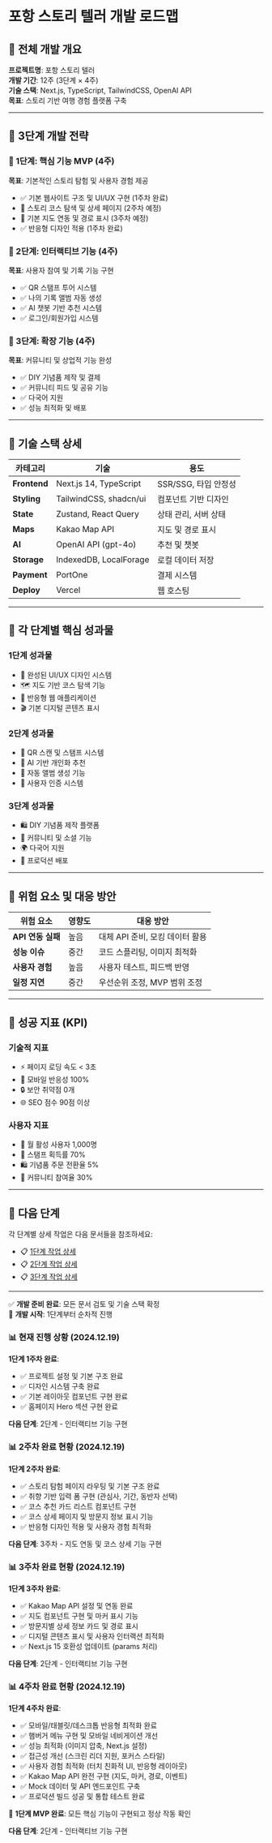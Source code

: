 # 포항 스토리 텔러 개발 로드맵

## 📌 전체 개발 개요

**프로젝트명**: 포항 스토리 텔러  
**개발 기간**: 12주 (3단계 × 4주)  
**기술 스택**: Next.js, TypeScript, TailwindCSS, OpenAI API  
**목표**: 스토리 기반 여행 경험 플랫폼 구축

---

## 📌 3단계 개발 전략

### 🎯 1단계: 핵심 기능 MVP (4주)

**목표**: 기본적인 스토리 탐험 및 사용자 경험 제공

- ✅ 기본 웹사이트 구조 및 UI/UX 구현 (1주차 완료)
- 🚧 스토리 코스 탐색 및 상세 페이지 (2주차 예정)
- 🚧 기본 지도 연동 및 경로 표시 (3주차 예정)
- ✅ 반응형 디자인 적용 (1주차 완료)

### 🎯 2단계: 인터랙티브 기능 (4주)

**목표**: 사용자 참여 및 기록 기능 구현

- ✅ QR 스탬프 투어 시스템
- ✅ 나의 기록 앨범 자동 생성
- ✅ AI 챗봇 기반 추천 시스템
- ✅ 로그인/회원가입 시스템

### 🎯 3단계: 확장 기능 (4주)

**목표**: 커뮤니티 및 상업적 기능 완성

- ✅ DIY 기념품 제작 및 결제
- ✅ 커뮤니티 피드 및 공유 기능
- ✅ 다국어 지원
- ✅ 성능 최적화 및 배포

---

## 📌 기술 스택 상세

| 카테고리     | 기술                   | 용도                 |
| ------------ | ---------------------- | -------------------- |
| **Frontend** | Next.js 14, TypeScript | SSR/SSG, 타입 안정성 |
| **Styling**  | TailwindCSS, shadcn/ui | 컴포넌트 기반 디자인 |
| **State**    | Zustand, React Query   | 상태 관리, 서버 상태 |
| **Maps**     | Kakao Map API          | 지도 및 경로 표시    |
| **AI**       | OpenAI API (gpt-4o)    | 추천 및 챗봇         |
| **Storage**  | IndexedDB, LocalForage | 로컬 데이터 저장     |
| **Payment**  | PortOne                | 결제 시스템          |
| **Deploy**   | Vercel                 | 웹 호스팅            |

---

## 📌 각 단계별 핵심 성과물

### 1단계 성과물

- 🎨 완성된 UI/UX 디자인 시스템
- 🗺️ 지도 기반 코스 탐색 기능
- 📱 반응형 웹 애플리케이션
- 🎬 기본 디지털 콘텐츠 표시

### 2단계 성과물

- 📱 QR 스캔 및 스탬프 시스템
- 🤖 AI 기반 개인화 추천
- 📸 자동 앨범 생성 기능
- 👤 사용자 인증 시스템

### 3단계 성과물

- 🛍️ DIY 기념품 제작 플랫폼
- 💬 커뮤니티 및 소셜 기능
- 🌍 다국어 지원
- 🚀 프로덕션 배포

---

## 📌 위험 요소 및 대응 방안

| 위험 요소         | 영향도 | 대응 방안                       |
| ----------------- | ------ | ------------------------------- |
| **API 연동 실패** | 높음   | 대체 API 준비, 모킹 데이터 활용 |
| **성능 이슈**     | 중간   | 코드 스플리팅, 이미지 최적화    |
| **사용자 경험**   | 높음   | 사용자 테스트, 피드백 반영      |
| **일정 지연**     | 중간   | 우선순위 조정, MVP 범위 조정    |

---

## 📌 성공 지표 (KPI)

### 기술적 지표

- ⚡ 페이지 로딩 속도 < 3초
- 📱 모바일 반응성 100%
- 🔒 보안 취약점 0개
- 🌐 SEO 점수 90점 이상

### 사용자 지표

- 👥 월 활성 사용자 1,000명
- 📸 스탬프 획득률 70%
- 🛍️ 기념품 주문 전환율 5%
- 💬 커뮤니티 참여율 30%

---

## 📌 다음 단계

각 단계별 상세 작업은 다음 문서들을 참조하세요:

- 📋 [1단계 작업 상세](./task_1st.md)
- 📋 [2단계 작업 상세](./task_2nd.md)
- 📋 [3단계 작업 상세](./task_3rd.md)

---

✅ **개발 준비 완료**: 모든 문서 검토 및 기술 스택 확정  
🚀 **개발 시작**: 1단계부터 순차적 진행

### 📊 현재 진행 상황 (2024.12.19)

**1단계 1주차 완료**:

- ✅ 프로젝트 설정 및 기본 구조 완료
- ✅ 디자인 시스템 구축 완료
- ✅ 기본 레이아웃 컴포넌트 구현 완료
- ✅ 홈페이지 Hero 섹션 구현 완료

**다음 단계**: 2단계 - 인터랙티브 기능 구현

### 📊 2주차 완료 현황 (2024.12.19)

**1단계 2주차 완료**:

- ✅ 스토리 탐험 페이지 라우팅 및 기본 구조 완료
- ✅ 취향 기반 입력 폼 구현 (관심사, 기간, 동반자 선택)
- ✅ 코스 추천 카드 리스트 컴포넌트 구현
- ✅ 코스 상세 페이지 및 방문지 정보 표시 기능
- ✅ 반응형 디자인 적용 및 사용자 경험 최적화

**다음 단계**: 3주차 - 지도 연동 및 코스 상세 기능 구현

### 📊 3주차 완료 현황 (2024.12.19)

**1단계 3주차 완료**:

- ✅ Kakao Map API 설정 및 연동 완료
- ✅ 지도 컴포넌트 구현 및 마커 표시 기능
- ✅ 방문지별 상세 정보 카드 및 경로 표시
- ✅ 디지털 콘텐츠 표시 및 사용자 인터랙션 최적화
- ✅ Next.js 15 호환성 업데이트 (params 처리)

**다음 단계**: 2단계 - 인터랙티브 기능 구현

### 📊 4주차 완료 현황 (2024.12.19)

**1단계 4주차 완료**:

- ✅ 모바일/태블릿/데스크톱 반응형 최적화 완료
- ✅ 햄버거 메뉴 구현 및 모바일 네비게이션 개선
- ✅ 성능 최적화 (이미지 압축, Next.js 설정)
- ✅ 접근성 개선 (스크린 리더 지원, 포커스 스타일)
- ✅ 사용자 경험 최적화 (터치 친화적 UI, 반응형 레이아웃)
- ✅ Kakao Map API 완전 구현 (지도, 마커, 경로, 이벤트)
- ✅ Mock 데이터 및 API 엔드포인트 구축
- ✅ 프로덕션 빌드 성공 및 통합 테스트 완료

🎉 **1단계 MVP 완료**: 모든 핵심 기능이 구현되고 정상 작동 확인

**다음 단계**: 2단계 - 인터랙티브 기능 구현

